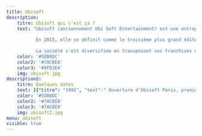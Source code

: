 ```yaml
---
title: Ubisoft 
description:
    titre: Ubisoft qui c'est ça ?
    text: "Ubisoft (anciennement Ubi Soft Entertainment) est une entreprise française de développement, d'édition et de distribution de jeux vidéo, créée en mars 1986 par les cinq frères Guillemot, originaires de Carentoir dans le Morbihan, en France.
           
           En 2015, elle se définit comme le troisième plus grand éditeur indépendant du monde9,Note 1, derrière les américains Electronic Arts et Activision Blizzard. Également en 2015, elle est le plus gros éditeur français de jeux vidéo devant Gameloft10, une autre société de jeux vidéo créée en 1999 par la famille Guillemot. Ubisoft est détenteur de nombreuses franchises à succès telles que Rayman, Prince of Persia, Tom Clancy, Assassin's Creed, Far Cry, Just Dance, Watch Dogs, Driver.
           
           La société s'est diversifiée en transposant ses franchises de jeux vidéo dans les domaines de la bande dessinée depuis 2009 avec Les Deux Royaumes et du cinéma et de la télévision depuis 2011 avec sa filiale Ubisoft Motion Pictures."
    color: '#5DB0DC'
    color2: '#7ACBE8'
    color3: '#8FD3EA'
    img: ubisoft.jpg
description2:
    titre: Quelques dates
    text: [{"titre": "1992", "text":" Ouverture d'Ubisoft Paris, premier studio de développement"},{"titre": "1995", "text":"Création de Rayman"},{"titre": "1996", "text":"Entrée en bourse"},{"titre": "2000", "text":"Acquisition de Red Storm Entertainment et de la licence Tom Clancy's"},{"titre": "2007", "text":"Succès mondial d'Assassin's Creed"},{"titre": "2011", "text":"Lancement de sa société de production cinématographique"}]
    color: '#5DB0DC'
    color2: '#7ACBE8'
    color3: '#7ACBE8'
    img: ubisoft2.jpg
menu: ubisoft
visible: true
---
```


